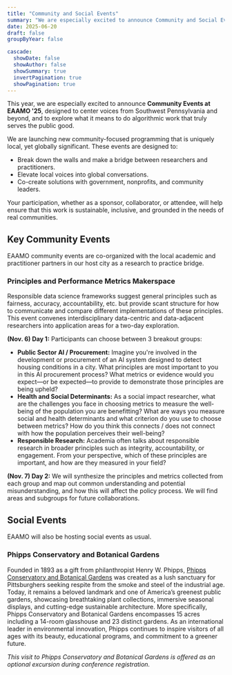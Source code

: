 ```yaml
---
title: "Community and Social Events"
summary: "We are especially excited to announce Community and Social Events at EAAMO '25, designed to center voices from Southwest Pennsylvania and beyond, and to explore what it means to do algorithmic work that truly serves the public good."
date: 2025-06-20
draft: false
groupByYear: false

cascade:
  showDate: false
  showAuthor: false
  showSummary: true
  invertPagination: true
  showPagination: true
---
```


This year, we are especially excited to announce **Community Events at EAAMO '25**, designed to center voices from Southwest Pennsylvania and beyond, and to explore what it means to do algorithmic work that truly serves the public good.

We are launching new community-focused programming that is uniquely local, yet globally significant. These events are designed to:
- Break down the walls and make a bridge between researchers and practitioners.
- Elevate local voices into global conversations.
- Co-create solutions with government, nonprofits, and community leaders.

Your participation, whether as a sponsor, collaborator, or attendee, will help ensure that this work is sustainable, inclusive, and grounded in the needs of real communities.

## Key Community Events
EAAMO community events are co-organized with the local academic and practitioner partners in our host city as a research to practice bridge.

<!-- ### Community Shark Tank
Researchers will pitch their projects to a panel of local community leaders, who will evaluate them based on relevance, feasibility, and community impact. -->

### Principles and Performance Metrics Makerspace
Responsible data science frameworks suggest general principles such as fairness, accuracy, accountability, etc. but provide scant structure for how to communicate and compare different implementations of these principles. This event convenes interdisciplinary data-centric and data-adjacent researchers into application areas for a two-day exploration. 

**(Nov. 6) Day 1:** Participants can choose between 3 breakout groups:
- **Public Sector AI / Procurement:** Imagine you're involved in the development or procurement of an AI system designed to detect housing conditions in a city. What principles are most important to you in this AI procurement process? What metrics or evidence would you expect—or be expected—to provide to demonstrate those principles are being upheld?
- **Health and Social Determinants:** As a social impact researcher, what are the challenges you face in choosing metrics to measure the well-being of the population you are benefitting? What are ways you measure social and health determinants and what criterion do you use to choose between metrics? How do you think this connects / does not connect with how the population perceives their well-being? 
- **Responsible Research:** Academia often talks about responsible research in broader principles such as integrity, accountability, or engagement. From your perspective, which of these principles are important, and how are they measured in your field? 

**(Nov. 7) Day 2:** We will synthesize the principles and metrics collected from each group and map out common understanding and potential misunderstanding, and how this will affect the policy process. We will find areas and subgroups for future collaborations.  

## Social Events
EAAMO will also be hosting social events as usual.

### Phipps Conservatory and Botanical Gardens
Founded in 1893 as a gift from philanthropist Henry W. Phipps, [Phipps Conservatory and Botanical Gardens](https://www.phipps.conservatory.org/) was created as a lush sanctuary for Pittsburghers seeking respite from the smoke and steel of the industrial age. Today, it remains a beloved landmark and one of America’s greenest public gardens, showcasing breathtaking plant collections, immersive seasonal displays, and cutting-edge sustainable architecture. More specifically, Phipps Conservatory and Botanical Gardens encompasses 15 acres including a 14-room glasshouse and 23 distinct gardens. As an international leader in environmental innovation, Phipps continues to inspire visitors of all ages with its beauty, educational programs, and commitment to a greener future. 

*This visit to Phipps Conservatory and Botanical Gardens is offered as an optional excursion during conference registration.*